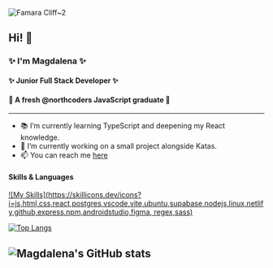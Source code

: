 ![Famara Cliff~2](https://github.com/user-attachments/assets/107c27c0-eecb-4573-9f68-b32dee74732c)

## Hi! 👋

### ✨ I'm Magdalena ✨

#### ✨ Junior Full Stack Developer ✨
#### 🚀 A fresh @northcoders JavaScript graduate 🚀
---

- 📚 I’m currently learning TypeScript and deepening my React knowledge.
- 🔭 I’m currently working on a small project alongside Katas.
- 📫 You can reach me [here](https://www.linkedin.com/in/magdalena-janeckova-b4a641134/)

#### Skills & Languages

[![My Skills](https://skillicons.dev/icons?i=js,html,css,react,postgres,vscode,vite,ubuntu,supabase,nodejs,linux,netlify,github,express,npm,androidstudio,figma, regex,sass)](https://skillicons.dev)

[![Top Langs](https://github-readme-stats.vercel.app/api/top-langs/?username=magdaleeena)](https://github.com/magdaleeena/github-readme-stats)

![Magdalena's GitHub stats](https://github-readme-stats.vercel.app/api?username=Magdaleeena&show_icons=true&theme=dark)
---

<!--
**Magdaleeena/Magdaleeena** is a ✨ _special_ ✨ repository because its `README.md` (this file) appears on your GitHub profile.

Here are some ideas to get you started:

- 🔭 I’m currently working on ...
- 🌱 I’m currently learning ...
- 👯 I’m looking to collaborate on ...
- 🤔 I’m looking for help with ...
- 💬 Ask me about ...
- 📫 How to reach me: ...
- 😄 Pronouns: ...
- ⚡ Fun fact: ...
-->

